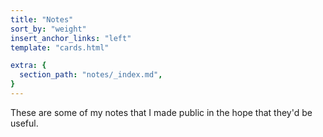 ```yaml
---
title: "Notes"
sort_by: "weight"
insert_anchor_links: "left"
template: "cards.html"

extra: {
  section_path: "notes/_index.md",
}
---
```


These are some of my notes that I made public in the hope that they'd be useful.
